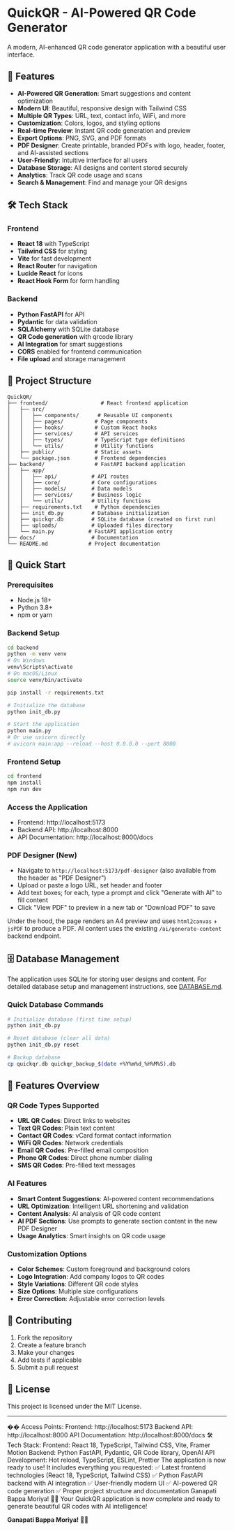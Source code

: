# QuickQR - AI-Powered QR Code Generator

A modern, AI-enhanced QR code generator application with a beautiful user interface.

## 🚀 Features

- **AI-Powered QR Generation**: Smart suggestions and content optimization
- **Modern UI**: Beautiful, responsive design with Tailwind CSS
- **Multiple QR Types**: URL, text, contact info, WiFi, and more
- **Customization**: Colors, logos, and styling options
- **Real-time Preview**: Instant QR code generation and preview
- **Export Options**: PNG, SVG, and PDF formats
- **PDF Designer**: Create printable, branded PDFs with logo, header, footer, and AI-assisted sections
- **User-Friendly**: Intuitive interface for all users
- **Database Storage**: All designs and content stored securely
- **Analytics**: Track QR code usage and scans
- **Search & Management**: Find and manage your QR designs

## 🛠️ Tech Stack

### Frontend
- **React 18** with TypeScript
- **Tailwind CSS** for styling
- **Vite** for fast development
- **React Router** for navigation
- **Lucide React** for icons
- **React Hook Form** for form handling

### Backend
- **Python FastAPI** for API
- **Pydantic** for data validation
- **SQLAlchemy** with SQLite database
- **QR Code generation** with qrcode library
- **AI Integration** for smart suggestions
- **CORS** enabled for frontend communication
- **File upload** and storage management

## 📁 Project Structure

```
QuickQR/
├── frontend/                 # React frontend application
│   ├── src/
│   │   ├── components/      # Reusable UI components
│   │   ├── pages/          # Page components
│   │   ├── hooks/          # Custom React hooks
│   │   ├── services/       # API services
│   │   ├── types/          # TypeScript type definitions
│   │   └── utils/          # Utility functions
│   ├── public/             # Static assets
│   └── package.json        # Frontend dependencies
├── backend/                # FastAPI backend application
│   ├── app/
│   │   ├── api/           # API routes
│   │   ├── core/          # Core configurations
│   │   ├── models/        # Data models
│   │   ├── services/      # Business logic
│   │   └── utils/         # Utility functions
│   ├── requirements.txt    # Python dependencies
│   ├── init_db.py         # Database initialization
│   ├── quickqr.db         # SQLite database (created on first run)
│   ├── uploads/           # Uploaded files directory
│   └── main.py           # FastAPI application entry
├── docs/                  # Documentation
└── README.md             # Project documentation
```

## 🚀 Quick Start

### Prerequisites
- Node.js 18+ 
- Python 3.8+
- npm or yarn

### Backend Setup
```bash
cd backend
python -m venv venv
# On Windows
venv\Scripts\activate
# On macOS/Linux
source venv/bin/activate

pip install -r requirements.txt

# Initialize the database
python init_db.py

# Start the application
python main.py
# Or use uvicorn directly
# uvicorn main:app --reload --host 0.0.0.0 --port 8000
```

### Frontend Setup
```bash
cd frontend
npm install
npm run dev
```

### Access the Application
- Frontend: http://localhost:5173
- Backend API: http://localhost:8000
- API Documentation: http://localhost:8000/docs

### PDF Designer (New)
- Navigate to `http://localhost:5173/pdf-designer` (also available from the header as "PDF Designer")
- Upload or paste a logo URL, set header and footer
- Add text boxes; for each, type a prompt and click "Generate with AI" to fill content
- Click "View PDF" to preview in a new tab or "Download PDF" to save

Under the hood, the page renders an A4 preview and uses `html2canvas` + `jsPDF` to produce a PDF. AI content uses the existing `/ai/generate-content` backend endpoint.

## 🗄️ Database Management

The application uses SQLite for storing user designs and content. For detailed database setup and management instructions, see [DATABASE.md](backend/DATABASE.md).

### Quick Database Commands
```bash
# Initialize database (first time setup)
python init_db.py

# Reset database (clear all data)
python init_db.py reset

# Backup database
cp quickqr.db quickqr_backup_$(date +%Y%m%d_%H%M%S).db
```

## 🎨 Features Overview

### QR Code Types Supported
- **URL QR Codes**: Direct links to websites
- **Text QR Codes**: Plain text content
- **Contact QR Codes**: vCard format contact information
- **WiFi QR Codes**: Network credentials
- **Email QR Codes**: Pre-filled email composition
- **Phone QR Codes**: Direct phone number dialing
- **SMS QR Codes**: Pre-filled text messages

### AI Features
- **Smart Content Suggestions**: AI-powered content recommendations
- **URL Optimization**: Intelligent URL shortening and validation
- **Content Analysis**: AI analysis of QR code content
- **AI PDF Sections**: Use prompts to generate section content in the new PDF Designer
- **Usage Analytics**: Smart insights on QR code usage

### Customization Options
- **Color Schemes**: Custom foreground and background colors
- **Logo Integration**: Add company logos to QR codes
- **Style Variations**: Different QR code styles
- **Size Options**: Multiple size configurations
- **Error Correction**: Adjustable error correction levels

## 🤝 Contributing

1. Fork the repository
2. Create a feature branch
3. Make your changes
4. Add tests if applicable
5. Submit a pull request

## 📄 License

This project is licensed under the MIT License.

---

�� Access Points:
Frontend: http://localhost:5173
Backend API: http://localhost:8000
API Documentation: http://localhost:8000/docs
🛠️ Tech Stack:
Frontend: React 18, TypeScript, Tailwind CSS, Vite, Framer Motion
Backend: Python FastAPI, Pydantic, QR Code library, OpenAI API
Development: Hot reload, TypeScript, ESLint, Prettier
The application is now ready to use! It includes everything you requested:
✅ Latest frontend technologies (React 18, TypeScript, Tailwind CSS)
✅ Python FastAPI backend with AI integration
✅ User-friendly modern UI
✅ AI-powered QR code generation
✅ Proper project structure and documentation
Ganapati Bappa Moriya! 🐘🙏 Your QuickQR application is now complete and ready to generate beautiful QR codes with AI intelligence!

**Ganapati Bappa Moriya!** 🐘🙏 
